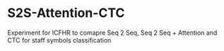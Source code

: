 # S2S-Attention-CTC
Experiment for ICFHR to comapre Seq 2 Seq, Seq 2 Seq + Attention and CTC for staff symbols classification

